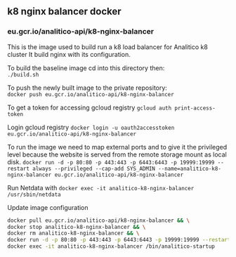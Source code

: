 
## k8 nginx balancer docker
### eu.gcr.io/analitico-api/k8-nginx-balancer

This is the image used to build run a k8 load balancer for Analitico k8 cluster
It build nginx with its configuration.

To build the baseline image cd into this directory then:  
`./build.sh`

To push the newly built image to the private repository:  
`docker push eu.gcr.io/analitico-api/k8-nginx-balancer`

To get a token for accessing gcloud registry
`gcloud auth print-access-token`

Login gcloud registry
`docker login -u oauth2accesstoken eu.gcr.io/analitico-api/k8-nginx-balancer`

To run the image we need to map external ports and to give it the privileged level because
the website is served from the remote storage mount as local disk.
`docker run -d -p 80:80 -p 443:443 -p 6443:6443 -p 19999:19999 --restart always --privileged --cap-add SYS_ADMIN --name=analitico-k8-nginx-balancer eu.gcr.io/analitico-api/k8-nginx-balancer`

Run Netdata with
`docker exec -it analitico-k8-nginx-balancer /usr/sbin/netdata`

Update image configuration

```bash
docker pull eu.gcr.io/analitico-api/k8-nginx-balancer && \
docker stop analitico-k8-nginx-balancer && \
docker rm analitico-k8-nginx-balancer && \
docker run -d -p 80:80 -p 443:443 -p 6443:6443 -p 19999:19999 --restart always --privileged --cap-add SYS_ADMIN --name=analitico-k8-nginx-balancer eu.gcr.io/analitico-api/k8-nginx-balancer &&
docker exec -it analitico-k8-nginx-balancer /bin/analitico-startup
```